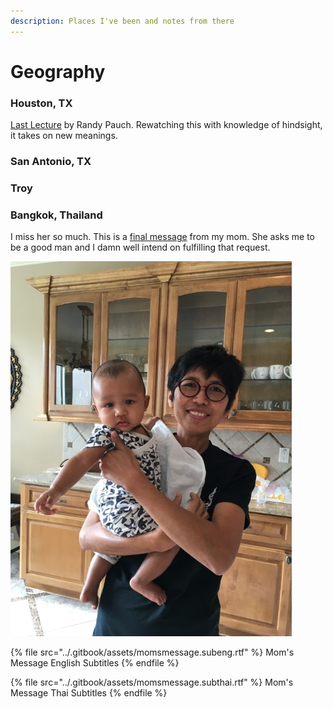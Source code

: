 ```yaml
---
description: Places I've been and notes from there
---
```


# Geography

### Houston, TX

[Last Lecture](https://www.youtube.com/watch?v=ji5\_MqicxSo) by Randy Pauch. Rewatching this with knowledge of hindsight, it takes on new meanings.&#x20;

### San Antonio, TX

### Troy&#x20;



### Bangkok, Thailand

I miss her so much. This is a [final message](https://www.youtube.com/watch?v=PIMTon7ZYQ0&) from my mom. She asks me to be a good man and I damn well intend on fulfilling that request.&#x20;

![The kind of future that I'm fighting for: my nephew being held by Mom. ](../.gitbook/assets/momandk.jpeg)

{% file src="../.gitbook/assets/momsmessage.subeng.rtf" %}
Mom's Message English Subtitles
{% endfile %}

{% file src="../.gitbook/assets/momsmessage.subthai.rtf" %}
Mom's Message Thai Subtitles
{% endfile %}















